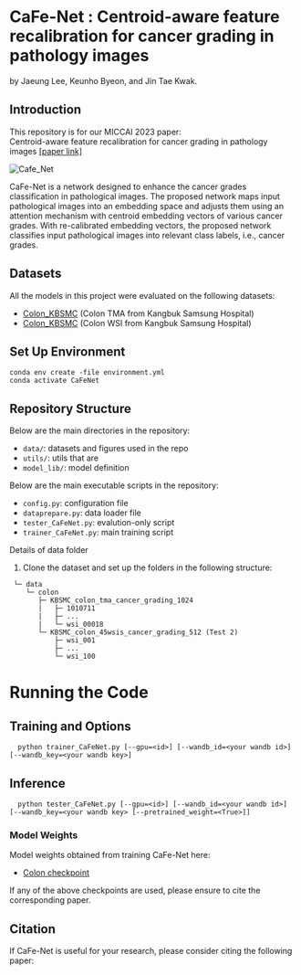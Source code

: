 # CaFe-Net : Centroid-aware feature recalibration for cancer grading in pathology images
by Jaeung Lee, Keunho Byeon, and Jin Tae Kwak.

## Introduction
This repository is for our MICCAI 2023 paper: \
Centroid-aware feature recalibration for cancer grading in pathology images 
[[paper link]](https://arxiv.org/pdf/2307.13947.pdf)

![Cafe_Net](./data/Workflow.png)


CaFe-Net is a network designed to enhance the cancer grades classification in pathological images. 
The proposed network maps input pathological images into an embedding space and adjusts them using an attention 
mechanism with centroid embedding vectors of various cancer grades. With re-calibrated embedding vectors, 
the proposed network classifies input pathological images into relevant class labels, i.e., cancer grades.

## Datasets
All the models in this project were evaluated on the following datasets:

- [Colon_KBSMC](https://github.com/QuIIL/KBSMC_colon_cancer_grading_dataset) (Colon TMA from Kangbuk Samsung Hospital)
- [Colon_KBSMC](https://github.com/QuIIL/KBSMC_colon_cancer_grading_dataset) (Colon WSI from Kangbuk Samsung Hospital)

## Set Up Environment

```
conda env create -file environment.yml
conda activate CaFeNet
```

## Repository Structure
Below are the main directories in the repository:
- `data/`: datasets and figures used in the repo
- `utils/`: utils that are
- `model_lib/`: model definition

Below are the main executable scripts in the repository:
- `config.py`: configuration file
- `dataprepare.py`: data loader file
- `tester_CaFeNet.py`: evalution-only script
- `trainer_CaFeNet.py`: main training script


Details of data folder
1. Clone the dataset and set up the folders in the following structure:
```
 └─ data 
    └─ colon
       ├─ KBSMC_colon_tma_cancer_grading_1024
       |   ├─ 1010711
       |   ├─ ...
       |   └─ wsi_00018
       └─ KBSMC_colon_45wsis_cancer_grading_512 (Test 2)
           ├─ wsi_001
           ├─ ...
           └─ wsi_100
```

# Running the Code

## Training and Options
 
```
  python trainer_CaFeNet.py [--gpu=<id>] [--wandb_id=<your wandb id>] [--wandb_key=<your wandb key>]
```
## Inference

```
  python tester_CaFeNet.py [--gpu=<id>] [--wandb_id=<your wandb id>] [--wandb_key=<your wandb key> [--pretrained_weight=<True>]]
```

### Model Weights

Model weights obtained from training CaFe-Net here:
- [Colon checkpoint](https://github.com/colin19950703/CaFeNet/tree/main/pretrained)

If any of the above checkpoints are used, please ensure to cite the corresponding paper.

## Citation
If CaFe-Net is useful for your research, please consider citing the following paper:
```angular2html
```
